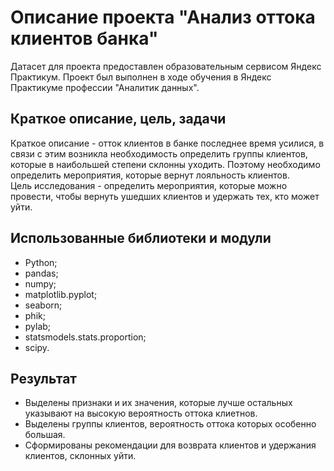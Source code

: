 # Описание проекта "Анализ оттока клиентов банка"
Датасет для проекта предоставлен образовательным сервисом Яндекс Практикум. Проект был выполнен в ходе обучения в Яндекс Практикуме профессии "Аналитик данных". 
## Краткое описание, цель, задачи
Краткое описание - отток клиентов в банке последнее время усилися, в связи с этим возникла необходимость определить группы клиентов, которые в наибольшей степени склонны уходить. Поэтому необходимо определить мероприятия, которые вернут лояльность клиентов.\
Цель исследования - определить мероприятия, которые можно провести, чтобы вернуть ушедших клиентов и удержать тех, кто может уйти.
## Использованные библиотеки и модули
- Python;
- pandas;
- numpy;
- matplotlib.pyplot;
- seaborn;
- phik;
- pylab;
- statsmodels.stats.proportion;
- scipy.
## Результат
- Выделены признаки и их значения, которые лучше остальных указывают на высокую вероятность оттока клиетнов.
- Выделены группы клиентов, вероятность оттока которых особенно большая.
- Сформированы рекомендации для возврата клиентов и удержания клиентов, склонных уйти.

